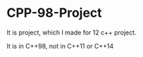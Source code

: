 # CPP-98-Project
It is project, which I made for 12 c++ project.

It is in C++98, not in C++11 or C++14

